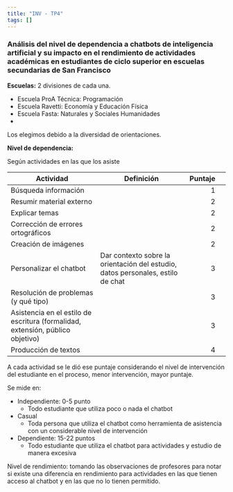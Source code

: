 ```yaml
---
title: "INV - TP4"
tags: []
---
```

### Análisis del nivel de dependencia a chatbots de inteligencia artificial y su impacto en el rendimiento de actividades académicas en estudiantes de ciclo superior en escuelas secundarias de San Francisco

**Escuelas:** 2 divisiones de cada una.
- Escuela ProA Técnica: Programación
- Escuela Ravetti: Economía y Educación Física
- Escuela Fasta: Naturales y Sociales Humanidades
- <!-- Escuela Pablo Sexto: Economía y Sociales -->

Los elegimos debido a la diversidad de orientaciones.

**Nivel de dependencia:** 

Según actividades en las que los asiste

| Actividad                                                                      | Definición                                                                      | Puntaje |     |
| ------------------------------------------------------------------------------ | ------------------------------------------------------------------------------- | ------: | --- |
| Búsqueda información                                                           |                                                                                 |       1 |     |
| Resumir material externo                                                       |                                                                                 |       2 |     |
| Explicar temas                                                                 |                                                                                 |       2 |     |
| Corrección de errores ortográficos                                             |                                                                                 |       2 |     |
| Creación de imágenes                                                           |                                                                                 |       2 |     |
| Personalizar el chatbot                                                        | Dar contexto sobre la orientación del estudio, datos personales, estilo de chat |       3 |     |
| Resolución de problemas (y qué tipo)                                           |                                                                                 |       3 |     |
| Asistencia en el estilo de escritura (formalidad, extensión, público objetivo) |                                                                                 |       3 |     |
| Producción de textos                                                           |                                                                                 |       4 |     |
A cada actividad se le dió ese puntaje considerando el nivel de intervención del estudiante en el proceso, menor intervención, mayor puntaje.

Se mide en: 
- Independiente: 0-5 punto
	- Todo estudiante que utiliza poco o nada el chatbot
- Casual
	- Toda persona que utiliza el chatbot como herramienta de asistencia con un considerable nivel de intervención 
- Dependiente: 15-22 puntos
	- Todo estudiante que utiliza el chatbot para actividades y estudio de manera excesiva

Nivel de rendimiento: tomando las observaciones de profesores para notar si existe una diferencia en rendimiento para actividades en las que tienen acceso al chatbot y en las que no lo tienen permitido.